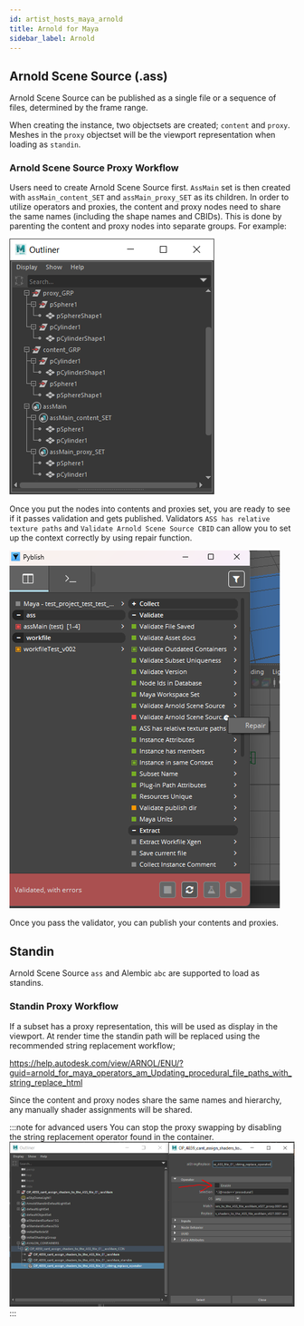```yaml
---
id: artist_hosts_maya_arnold
title: Arnold for Maya
sidebar_label: Arnold
---
```

## Arnold Scene Source (.ass)
Arnold Scene Source can be published as a single file or a sequence of files, determined by the frame range.

When creating the instance, two objectsets are created; `content` and `proxy`. Meshes in the `proxy` objectset will be the viewport representation when loading as `standin`.

### Arnold Scene Source Proxy Workflow
Users need to create Arnold Scene Source first. `AssMain` set is then created with `assMain_content_SET` and `assMain_proxy_SET` as its children.
In order to utilize operators and proxies, the content and proxy nodes need to share the same names (including the shape names and CBIDs). This
is done by parenting the content and proxy nodes into separate groups. For example:

![Arnold Scene Source](assets/maya-arnold_scene_source.png)

Once you put the nodes into contents and proxies set, you are ready to see if it passes validation and gets published.
Validators `ASS has relative texture paths` and `Validate Arnold Scene Source CBID` can allow you to set up
the context correctly by using repair function.

![Arnold Scene Source Validators](assets/maya_validators_ass_family.png)

Once you pass the validator, you can publish your contents and proxies.
## Standin
Arnold Scene Source `ass` and Alembic `abc` are supported to load as standins.

### Standin Proxy Workflow
If a subset has a proxy representation, this will be used as display in the viewport. At render time the standin path will be replaced using the recommended string replacement workflow;

https://help.autodesk.com/view/ARNOL/ENU/?guid=arnold_for_maya_operators_am_Updating_procedural_file_paths_with_string_replace_html

Since the content and proxy nodes share the same names and hierarchy, any manually shader assignments will be shared.


:::note for advanced users
You can stop the proxy swapping by disabling the string replacement operator found in the container.
![Arnold Standin](assets/maya-arnold_standin.png)
:::
